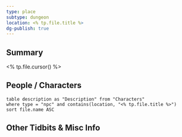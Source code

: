 ```yaml
---
type: place
subtype: dungeon
location: <% tp.file.title %>
dg-publish: true
---
```

## Summary
<% tp.file.cursor() %>

## People / Characters
```dataview
table description as "Description" from "Characters"
where type = "npc" and contains(location, "<% tp.file.title %>")
sort file.name ASC
```

## Other Tidbits & Misc Info
